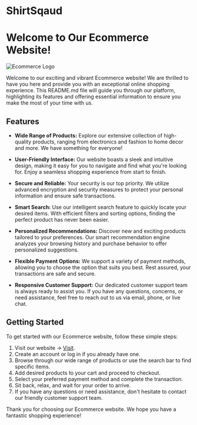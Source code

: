 # ShirtSqaud 

# Welcome to Our Ecommerce Website!

![Ecommerce Logo](https://shirtsquad.vercel.app/logo3.png)

Welcome to our exciting and vibrant Ecommerce website! We are thrilled to have you here and provide you with an exceptional online shopping experience. This README.md file will guide you through our platform, highlighting its features and offering essential information to ensure you make the most of your time with us.

## Features

- **Wide Range of Products:** Explore our extensive collection of high-quality products, ranging from electronics and fashion to home decor and more. We have something for everyone!

- **User-Friendly Interface:** Our website boasts a sleek and intuitive design, making it easy for you to navigate and find what you're looking for. Enjoy a seamless shopping experience from start to finish.

- **Secure and Reliable:** Your security is our top priority. We utilize advanced encryption and security measures to protect your personal information and ensure safe transactions.

- **Smart Search:** Use our intelligent search feature to quickly locate your desired items. With efficient filters and sorting options, finding the perfect product has never been easier.

- **Personalized Recommendations:** Discover new and exciting products tailored to your preferences. Our smart recommendation engine analyzes your browsing history and purchase behavior to offer personalized suggestions.

- **Flexible Payment Options:** We support a variety of payment methods, allowing you to choose the option that suits you best. Rest assured, your transactions are safe and secure.

- **Responsive Customer Support:** Our dedicated customer support team is always ready to assist you. If you have any questions, concerns, or need assistance, feel free to reach out to us via email, phone, or live chat.

## Getting Started

To get started with our Ecommerce website, follow these simple steps:
1. Visit our website -> [Visit](https://shirtsquad.vercel.app/).
2. Create an account or log in if you already have one.
3. Browse through our wide range of products or use the search bar to find specific items.
4. Add desired products to your cart and proceed to checkout.
5. Select your preferred payment method and complete the transaction.
6. Sit back, relax, and wait for your order to arrive.
7. If you have any questions or need assistance, don't hesitate to contact our friendly customer support team.

Thank you for choosing our Ecommerce website. We hope you have a fantastic shopping experience!


